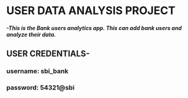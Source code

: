 # USER DATA ANALYSIS PROJECT
  ##### -This is the Bank users analytics app. This can add bank users and analyze their data. 

## USER CREDENTIALS-
### username: sbi_bank
### password: 54321@sbi
